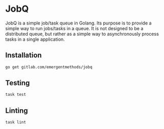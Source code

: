 # JobQ

JobQ is a simple job/task queue in Golang. Its purpose is to provide a simple way to run jobs/tasks in a queue. It is not designed to be a distributed queue, but rather as a simple way to asynchronously process tasks in a single application.

## Installation

```bash
go get gitlab.com/emergentmethods/jobq
```

## Testing

```bash
task test
```

## Linting

```bash
task lint
```